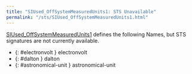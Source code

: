 ```yaml
---
title: "SIUsed_OffSystemMeasuredUnits1: STS Unavailable"
permalink: "/sts/SIUsed_OffSystemMeasuredUnits1.html"
---
```






[SIUsed_OffSystemMeasuredUnits1](/cd/SIUsed_OffSystemMeasuredUnits1)
defines the following Names, but STS signatures are not currently available.


 *  {: #electronvolt } electronvolt
 *  {: #dalton } dalton
 *  {: #astronomical-unit } astronomical-unit